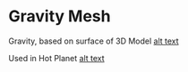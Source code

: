 # Gravity Mesh
Gravity, based on surface of 3D Model
[alt text](https://www.youtube.com/watch?v=nPRP4XyYHFA)

Used in Hot Planet 
[alt text](https://www.youtube.com/watch?v=uvDixcYVbT8)
